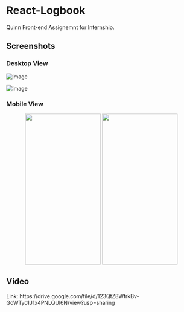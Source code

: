 # React-Logbook
Quinn Front-end Assignemnt for Internship.

## Screenshots

### Desktop View
![image](https://user-images.githubusercontent.com/57860123/117632246-a8341e80-b19a-11eb-97ba-e19440b7cd4e.png)

![image](https://user-images.githubusercontent.com/57860123/117632831-17117780-b19b-11eb-97ad-d2f2a1b37126.png)

### Mobile View
<p align="center"> 
<img src="https://user-images.githubusercontent.com/57860123/117633321-91da9280-b19b-11eb-9239-2dcf8ee25272.jpg" width="200" height="400">      
<img src="https://user-images.githubusercontent.com/57860123/117633373-9dc65480-b19b-11eb-9b6e-137ad704eb37.jpg" width="200" height="400">
  </p>

<h2>Video</h2>
Link: https://drive.google.com/file/d/123QtZ8WtrkBv-GoWTyo1J1x4PNLQUl6N/view?usp=sharing
